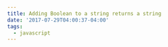 ```yaml
---
title: Adding Boolean to a string returns a string
date: '2017-07-29T04:00:37-04:00'
tags:
  - javascript
---
```

 
